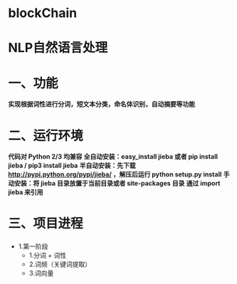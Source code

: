 # blockChain
  NLP自然语言处理
  ====                                                  
# 一、功能
**实现根据词性进行分词，短文本分类，命名体识别，自动摘要等功能**
# 二、运行环境
**代码对 Python 2/3 均兼容**
**全自动安装：easy_install jieba 或者 pip install jieba / pip3 install jieba**
**半自动安装：先下载 http://pypi.python.org/pypi/jieba/ ，解压后运行 python setup.py install**
**手动安装：将 jieba 目录放置于当前目录或者 site-packages 目录**
**通过 import jieba 来引用**
# 三、项目进程
###
- 1.第一阶段
    - 1.分词 + 词性
    - 2.词频（关键词提取）
    - 3.词向量
